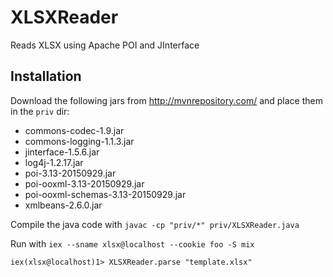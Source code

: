 # XLSXReader

Reads XLSX using Apache POI and JInterface

## Installation

Download the following jars from http://mvnrepository.com/ and place them in the `priv` dir:

  * commons-codec-1.9.jar
  * commons-logging-1.1.3.jar
  * jinterface-1.5.6.jar
  * log4j-1.2.17.jar
  * poi-3.13-20150929.jar
  * poi-ooxml-3.13-20150929.jar
  * poi-ooxml-schemas-3.13-20150929.jar
  * xmlbeans-2.6.0.jar

Compile the java code with `javac -cp "priv/*" priv/XLSXReader.java`

Run with `iex --sname xlsx@localhost --cookie foo -S mix`

```iex
iex(xlsx@localhost)1> XLSXReader.parse "template.xlsx"
```
